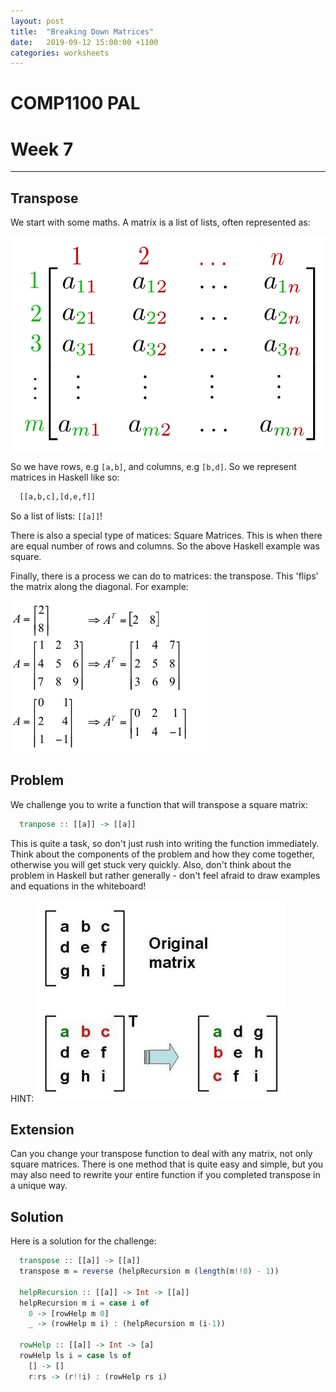 ```yaml
---
layout: post
title:  "Breaking Down Matrices"
date:   2019-09-12 15:00:00 +1100
categories: worksheets
---
```


# COMP1100 PAL
# Week 7

------

## Transpose
We start with some maths. A matrix is a list of lists, often represented as:

![Matrix](../img/PAL1100-Matrix.png)

So we have rows, e.g ```[a,b]```, and columns, e.g ```[b,d]```. So we represent matrices in Haskell like so:
```haskell
  [[a,b,c],[d,e,f]]
```
So a list of lists: ```[[a]]```!

There is also a special type of matices: Square Matrices. This is when there are equal number of rows and columns. So the above Haskell example was square.

Finally, there is a process we can do to matrices: the transpose. This 'flips' the matrix along the diagonal. For example:

![Transpose](../img/PAL1100-Transpose.png)

## Problem
We challenge you to write a function that will transpose a square matrix:
```haskell
  tranpose :: [[a]] -> [[a]]
```
This is quite a task, so don't just rush into writing the function immediately. Think about the components of the problem and how they come together, otherwise you will get stuck very quickly. Also, don't think about the problem in Haskell but rather generally - don't feel afraid to draw examples and equations in the whiteboard!

HINT:
![Hint](../img/PAL1100-Hint.jpg)


## Extension
Can you change your transpose function to deal with any matrix, not only square matrices. There is one method that is quite easy and simple, but you may also need to rewrite your entire function if you completed transpose in a unique way.

## Solution
Here is a solution for the challenge:
```haskell
  transpose :: [[a]] -> [[a]]
  transpose m = reverse (helpRecursion m (length(m!!0) - 1))
  
  helpRecursion :: [[a]] -> Int -> [[a]]
  helpRecursion m i = case i of
    0 -> [rowHelp m 0]
    _ -> (rowHelp m i) : (helpRecursion m (i-1))
  
  rowHelp :: [[a]] -> Int -> [a]
  rowHelp ls i = case ls of
    [] -> []
    r:rs -> (r!!i) : (rowHelp rs i)
```
